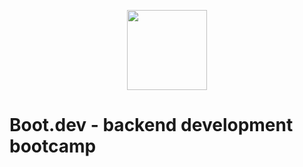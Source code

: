 <p align="center">
  <img width="128" src="https://github.com/bootdotdev/curriculum/blob/main/logo.png">
</p>


# Boot.dev - backend development bootcamp
